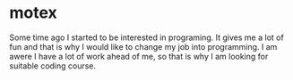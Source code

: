 # motex
Some time ago I started to be interested in programing. 
It gives me a lot of fun and that is why I would like to change my job into programming.
I am awere I have a lot of work ahead of me, so that is why I am looking for suitable coding course.  
